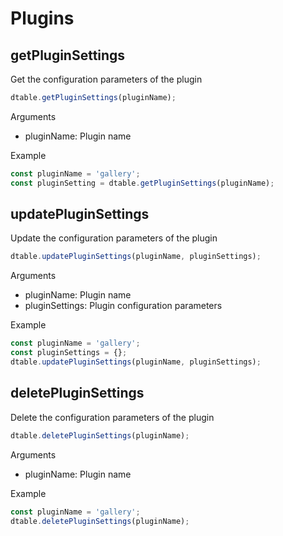 # Plugins

## getPluginSettings

Get the configuration parameters of the plugin

```javascript
dtable.getPluginSettings(pluginName);
```

Arguments

* pluginName: Plugin name

Example

```javascript
const pluginName = 'gallery';
const pluginSetting = dtable.getPluginSettings(pluginName);
```

## updatePluginSettings

Update the configuration parameters of the plugin

```javascript
dtable.updatePluginSettings(pluginName, pluginSettings);
```

Arguments

* pluginName: Plugin name
* pluginSettings: Plugin configuration parameters

Example

```javascript
const pluginName = 'gallery';
const pluginSettings = {};
dtable.updatePluginSettings(pluginName, pluginSettings);
```

## deletePluginSettings

Delete the configuration parameters of the plugin

```javascript
dtable.deletePluginSettings(pluginName);
```

Arguments

* pluginName: Plugin name

Example

```javascript
const pluginName = 'gallery';
dtable.deletePluginSettings(pluginName);
```

